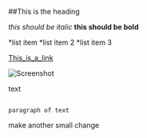 ##This is the heading

*this should be italic*
**this should be bold**

*list item
*list item 2
*list item 3

[This_is_a_link](www.google.com)

![Screenshot](/DBC_work/phase-0/phase-0-gps-1/screenshot/gps1.1.png)

<p>text</p>
<pre><code></code></pre>

```this is a long
paragraph of text
```
make another small change